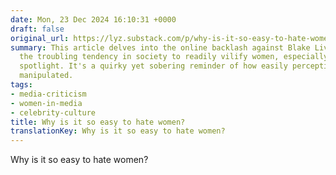 ```yaml
---
date: Mon, 23 Dec 2024 16:10:31 +0000
draft: false
original_url: https://lyz.substack.com/p/why-is-it-so-easy-to-hate-women
summary: This article delves into the online backlash against Blake Lively, highlighting
  the troubling tendency in society to readily vilify women, especially in the media
  spotlight. It's a quirky yet sobering reminder of how easily perceptions can be
  manipulated.
tags:
- media-criticism
- women-in-media
- celebrity-culture
title: Why is it so easy to hate women?
translationKey: Why is it so easy to hate women?
---
```


Why is it so easy to hate women?